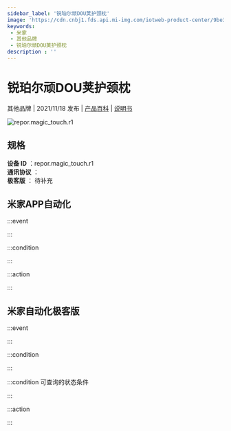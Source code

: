 ```yaml
---
sidebar_label: '锐珀尔顽DOU荚护颈枕'
image: 'https://cdn.cnbj1.fds.api.mi-img.com/iotweb-product-center/9be3a6b299c845a403a107a305f2f028_1628583807784.png?GalaxyAccessKeyId=AKVGLQWBOVIRQ3XLEW&Expires=9223372036854775807&Signature=bBGx9e0r5jYRhgAU7N42fvvfIDA='
keywords: 
 - 米家
 - 其他品牌
 - 锐珀尔顽DOU荚护颈枕
description : ''
---
```

# 锐珀尔顽DOU荚护颈枕

其他品牌 | 2021/11/18 发布 | [产品百科](https://home.mi.com/webapp/content/baike/product/index.html?model=repor.magic_touch.r1/) | [说明书](https://home.mi.com/views/introduction.html?model=repor.magic_touch.r1&region=cn)

![repor.magic_touch.r1](https://cdn.cnbj1.fds.api.mi-img.com/iotweb-product-center/9be3a6b299c845a403a107a305f2f028_1628583807784.png?GalaxyAccessKeyId=AKVGLQWBOVIRQ3XLEW&Expires=9223372036854775807&Signature=bBGx9e0r5jYRhgAU7N42fvvfIDA=)

## 规格  
> 
**设备 ID** ：repor.magic_touch.r1  
**通讯协议** ：  
**极客版**  ： 待补充 


## 米家APP自动化  

:::event  

:::

:::condition  

:::

:::action   

:::

## 米家自动化极客版  

:::event  

:::

:::condition  

:::

:::condition 可查询的状态条件  

:::

:::action  

:::

        
